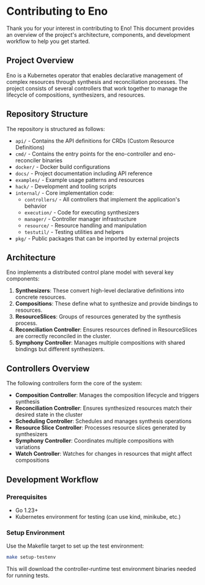 # Contributing to Eno

Thank you for your interest in contributing to Eno! This document provides an overview of the project's architecture, components, and development workflow to help you get started.

## Project Overview

Eno is a Kubernetes operator that enables declarative management of complex resources through synthesis and reconciliation processes. The project consists of several controllers that work together to manage the lifecycle of compositions, synthesizers, and resources.

## Repository Structure

The repository is structured as follows:

- `api/` - Contains the API definitions for CRDs (Custom Resource Definitions)
- `cmd/` - Contains the entry points for the eno-controller and eno-reconciler binaries
- `docker/` - Docker build configurations
- `docs/` - Project documentation including API reference
- `examples/` - Example usage patterns and resources
- `hack/` - Development and tooling scripts
- `internal/` - Core implementation code:
  - `controllers/` - All controllers that implement the application's behavior
  - `execution/` - Code for executing synthesizers
  - `manager/` - Controller manager infrastructure
  - `resource/` - Resource handling and manipulation
  - `testutil/` - Testing utilities and helpers
- `pkg/` - Public packages that can be imported by external projects

## Architecture

Eno implements a distributed control plane model with several key components:

1. **Synthesizers**: These convert high-level declarative definitions into concrete resources.
2. **Compositions**: These define what to synthesize and provide bindings to resources.
3. **ResourceSlices**: Groups of resources generated by the synthesis process.
4. **Reconciliation Controller**: Ensures resources defined in ResourceSlices are correctly reconciled in the cluster.
5. **Symphony Controller**: Manages multiple compositions with shared bindings but different synthesizers.

## Controllers Overview

The following controllers form the core of the system:

- **Composition Controller**: Manages the composition lifecycle and triggers synthesis
- **Reconciliation Controller**: Ensures synthesized resources match their desired state in the cluster
- **Scheduling Controller**: Schedules and manages synthesis operations
- **Resource Slice Controller**: Processes resource slices generated by synthesizers
- **Symphony Controller**: Coordinates multiple compositions with variations
- **Watch Controller**: Watches for changes in resources that might affect compositions

## Development Workflow

### Prerequisites

- Go 1.23+
- Kubernetes environment for testing (can use kind, minikube, etc.)

### Setup Environment

Use the Makefile target to set up the test environment:

```bash
make setup-testenv
```

This will download the controller-runtime test environment binaries needed for running tests.
